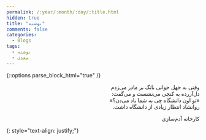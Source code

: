 ```yaml
---
permalink: /:year/:month/:day/:title.html
hidden: true
title: "نوشته"
comments: false
categories:
  - Blogs
tags:
  - نوشته
  - سعدی
---
```


{::options parse_block_html="true" /}
<div dir='rtl' align='right'>
وقتی به جهل جوانی بانگ بر مادر می‌زدم<br>
 دل‌آزرده به کنجی می‌نشست و می‌گفت:<br>
«تو اون دانشگاه چی به شما یاد می‌دن؟»<br>
روانشاد انتظار زیادی از دانشگاه داشت.<br>

کارخانه آدم‌سازی
</div>
{: style="text-align: justify;"}